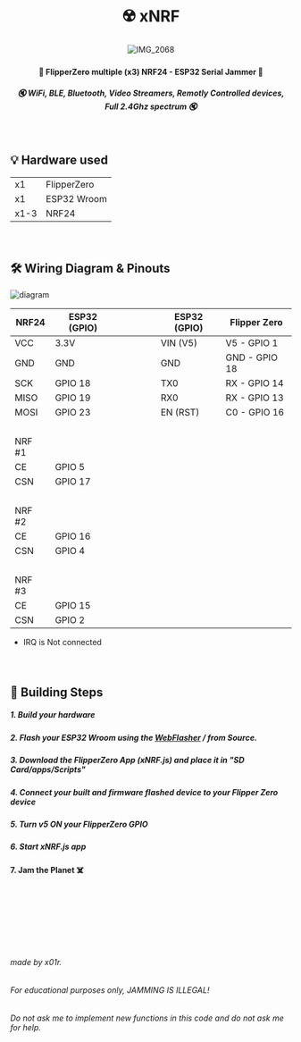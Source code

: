 <div align="center">

  # ☢️ xNRF 
###
![IMG_2068](https://github.com/user-attachments/assets/3d410abd-1113-4b95-bcba-5ea65bdcd4c3)
###
#### 🐬 FlipperZero multiple (x3) NRF24 - ESP32 Serial Jammer 🐬
##### 🔇 WiFi, BLE, Bluetooth, Video Streamers, Remotly Controlled devices, Full 2.4Ghz spectrum 🔇
###
&nbsp;
###
</div>


## 💡 Hardware used
<table>
<tbody>
<tr><td>x1</td><td>FlipperZero</td></tr>
<tr><td>x1</td><td>ESP32 Wroom</td></tr>
<tr><td>x1-3</td><td>NRF24</td></tr>
</tbody>
</table>

###
&nbsp;
###

## 🛠 Wiring Diagram & Pinouts

![diagram](https://github.com/user-attachments/assets/b6d4786c-2db8-4a35-87a4-c4d306f03a82)


<table>
<thead><th>NRF24</th><th>ESP32 (GPIO)</th><th> &nbsp; &nbsp; &nbsp; &nbsp; &nbsp; &nbsp; &nbsp; &nbsp; </th><th>ESP32 (GPIO)</th><th>Flipper Zero</th></thead>
<tbody>
<tr><td>VCC</td><td>3.3V</td><td></td><td>VIN (V5)</td><td>V5 - GPIO 1 </td></tr>
<tr><td>GND</td><td>GND</td><td></td><td>GND</td><td>GND - GPIO 18 </td></tr>
<tr><td>SCK</td><td>GPIO 18</td><td></td><td>TX0</td><td>RX - GPIO 14 </td></tr>
<tr><td>MISO</td><td>GPIO 19</td><td></td><td>RX0</td><td>RX - GPIO 13 </td></tr>
<tr><td>MOSI</td><td>GPIO 23</td><td></td><td>EN (RST)</td><td>C0 - GPIO 16 </td></tr>
<tr><td>&nbsp;</td><td></td></tr>
<tr><td>NRF #1</td><td></td></tr>
<tr><td>CE</td><td>GPIO 5</td></tr>
<tr><td>CSN</td><td>GPIO 17</td></tr>
<tr><td>&nbsp;</td><td></td></tr>
<tr><td>NRF #2</td><td></td></tr>
<tr><td>CE</td><td>GPIO 16</td></tr>
<tr><td>CSN</td><td>GPIO 4</td></tr>
<tr><td>&nbsp;</td><td></td></tr>
<tr><td>NRF #3</td><td></td></tr>
<tr><td>CE</td><td>GPIO 15</td></tr>
<tr><td>CSN</td><td>GPIO 2</td></tr>
  
</tbody>
</table>

* IRQ is Not connected
###
&nbsp;
###



## 🚀 Building Steps

##### 1. Build your hardware
##### 2. Flash your ESP32 Wroom using the [WebFlasher](https://f0n00b.github.io/xNRF/WebFlasher/) / from Source.
##### 3. Download the FlipperZero App (xNRF.js) and place it in "SD Card/apps/Scripts"
##### 4. Connect your built and firmware flashed device to your Flipper Zero device
##### 5. Turn v5 ON your FlipperZero GPIO
##### 6. Start xNRF.js app
#### 7. Jam the Planet ☠️
###
&nbsp;
###
###
&nbsp;
###
###
&nbsp;
###
  
###### made by x01r.  
###### For educational purposes only, JAMMING IS ILLEGAL!
###### Do not ask me to implement new functions in this code and do not ask me for help.
